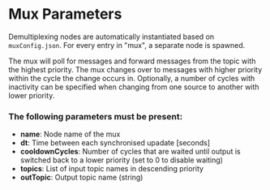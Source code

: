 # Mux Parameters

Demultiplexing nodes are automatically instantiated based on `muxConfig.json`. For every entry in "mux", a separate node is spawned.

The mux will poll for messages and forward messages from the topic with the highest priority. The mux changes over to messages with higher priority within the cycle the change occurs in. Optionally, a number of cycles with inactivity can be specified when changing from one source to another with lower priority.

### The following parameters must be present:

- **name**: Node name of the mux
- **dt**: Time between each synchronised upadate [seconds]
- **cooldownCycles**: Number of cycles that are waited until output is switched back to a lower priority (set to 0 to disable waiting)
- **topics**: List of input topic names in descending priority
- **outTopic**: Output topic name (string)